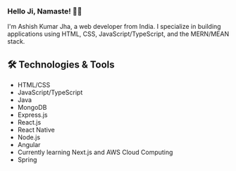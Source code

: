 ### Hello Ji, Namaste! 👋🙏

I'm Ashish Kumar Jha, a web developer from India. I specialize in building applications using HTML, CSS, JavaScript/TypeScript, and the MERN/MEAN stack.

## 🛠️ Technologies & Tools

- HTML/CSS
- JavaScript/TypeScript
- Java
- MongoDB
- Express.js
- React.js
- React Native 
- Node.js
- Angular
- Currently learning Next.js and AWS Cloud Computing
- Spring

